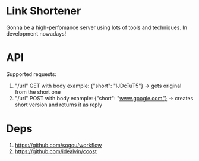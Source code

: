 # Link Shortener

Gonna be a high-perfomance server using lots of tools and techniques. In development nowadays!

# API
Supported requests:
1) "/url" GET with body example: {"short": "lJDcTuT5"} -> gets original from the short one
2) "/url" POST with body example: {"short": "www.google.com"} -> creates short version and returns it as reply

# Deps
1) https://github.com/sogou/workflow
2) https://github.com/idealvin/coost
